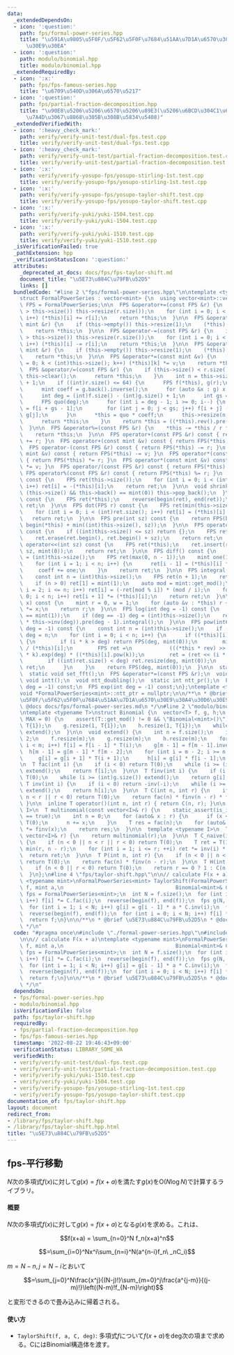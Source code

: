 ```yaml
---
data:
  _extendedDependsOn:
  - icon: ':question:'
    path: fps/formal-power-series.hpp
    title: "\u591A\u9805\u5F0F/\u5F62\u5F0F\u7684\u51AA\u7D1A\u6570\u30E9\u30A4\u30D6\
      \u30E9\u30EA"
  - icon: ':question:'
    path: modulo/binomial.hpp
    title: modulo/binomial.hpp
  _extendedRequiredBy:
  - icon: ':x:'
    path: fps/fps-famous-series.hpp
    title: "\u6709\u540D\u306A\u6570\u5217"
  - icon: ':question:'
    path: fps/partial-fraction-decomposition.hpp
    title: "\u90E8\u5206\u5206\u6570\u5206\u89E3(\u5206\u6BCD\u304C1\u6B21\u5F0F\u306E\
      \u7A4D\u3067\u8868\u305B\u308B\u5834\u5408)"
  _extendedVerifiedWith:
  - icon: ':heavy_check_mark:'
    path: verify/verify-unit-test/dual-fps.test.cpp
    title: verify/verify-unit-test/dual-fps.test.cpp
  - icon: ':heavy_check_mark:'
    path: verify/verify-unit-test/partial-fraction-decomposition.test.cpp
    title: verify/verify-unit-test/partial-fraction-decomposition.test.cpp
  - icon: ':x:'
    path: verify/verify-yosupo-fps/yosupo-stirling-1st.test.cpp
    title: verify/verify-yosupo-fps/yosupo-stirling-1st.test.cpp
  - icon: ':x:'
    path: verify/verify-yosupo-fps/yosupo-taylor-shift.test.cpp
    title: verify/verify-yosupo-fps/yosupo-taylor-shift.test.cpp
  - icon: ':x:'
    path: verify/verify-yuki/yuki-1504.test.cpp
    title: verify/verify-yuki/yuki-1504.test.cpp
  - icon: ':x:'
    path: verify/verify-yuki/yuki-1510.test.cpp
    title: verify/verify-yuki/yuki-1510.test.cpp
  _isVerificationFailed: true
  _pathExtension: hpp
  _verificationStatusIcon: ':question:'
  attributes:
    _deprecated_at_docs: docs/fps/fps-taylor-shift.md
    document_title: "\u5E73\u884C\u79FB\u52D5"
    links: []
  bundledCode: "#line 2 \"fps/formal-power-series.hpp\"\n\ntemplate <typename mint>\n\
    struct FormalPowerSeries : vector<mint> {\n  using vector<mint>::vector;\n  using\
    \ FPS = FormalPowerSeries;\n\n  FPS &operator+=(const FPS &r) {\n    if (r.size()\
    \ > this->size()) this->resize(r.size());\n    for (int i = 0; i < (int)r.size();\
    \ i++) (*this)[i] += r[i];\n    return *this;\n  }\n\n  FPS &operator+=(const\
    \ mint &r) {\n    if (this->empty()) this->resize(1);\n    (*this)[0] += r;\n\
    \    return *this;\n  }\n\n  FPS &operator-=(const FPS &r) {\n    if (r.size()\
    \ > this->size()) this->resize(r.size());\n    for (int i = 0; i < (int)r.size();\
    \ i++) (*this)[i] -= r[i];\n    return *this;\n  }\n\n  FPS &operator-=(const\
    \ mint &r) {\n    if (this->empty()) this->resize(1);\n    (*this)[0] -= r;\n\
    \    return *this;\n  }\n\n  FPS &operator*=(const mint &v) {\n    for (int k\
    \ = 0; k < (int)this->size(); k++) (*this)[k] *= v;\n    return *this;\n  }\n\n\
    \  FPS &operator/=(const FPS &r) {\n    if (this->size() < r.size()) {\n     \
    \ this->clear();\n      return *this;\n    }\n    int n = this->size() - r.size()\
    \ + 1;\n    if ((int)r.size() <= 64) {\n      FPS f(*this), g(r);\n      g.shrink();\n\
    \      mint coeff = g.back().inverse();\n      for (auto &x : g) x *= coeff;\n\
    \      int deg = (int)f.size() - (int)g.size() + 1;\n      int gs = g.size();\n\
    \      FPS quo(deg);\n      for (int i = deg - 1; i >= 0; i--) {\n        quo[i]\
    \ = f[i + gs - 1];\n        for (int j = 0; j < gs; j++) f[i + j] -= quo[i] *\
    \ g[j];\n      }\n      *this = quo * coeff;\n      this->resize(n, mint(0));\n\
    \      return *this;\n    }\n    return *this = ((*this).rev().pre(n) * r.rev().inv(n)).pre(n).rev();\n\
    \  }\n\n  FPS &operator%=(const FPS &r) {\n    *this -= *this / r * r;\n    shrink();\n\
    \    return *this;\n  }\n\n  FPS operator+(const FPS &r) const { return FPS(*this)\
    \ += r; }\n  FPS operator+(const mint &v) const { return FPS(*this) += v; }\n\
    \  FPS operator-(const FPS &r) const { return FPS(*this) -= r; }\n  FPS operator-(const\
    \ mint &v) const { return FPS(*this) -= v; }\n  FPS operator*(const FPS &r) const\
    \ { return FPS(*this) *= r; }\n  FPS operator*(const mint &v) const { return FPS(*this)\
    \ *= v; }\n  FPS operator/(const FPS &r) const { return FPS(*this) /= r; }\n \
    \ FPS operator%(const FPS &r) const { return FPS(*this) %= r; }\n  FPS operator-()\
    \ const {\n    FPS ret(this->size());\n    for (int i = 0; i < (int)this->size();\
    \ i++) ret[i] = -(*this)[i];\n    return ret;\n  }\n\n  void shrink() {\n    while\
    \ (this->size() && this->back() == mint(0)) this->pop_back();\n  }\n\n  FPS rev()\
    \ const {\n    FPS ret(*this);\n    reverse(begin(ret), end(ret));\n    return\
    \ ret;\n  }\n\n  FPS dot(FPS r) const {\n    FPS ret(min(this->size(), r.size()));\n\
    \    for (int i = 0; i < (int)ret.size(); i++) ret[i] = (*this)[i] * r[i];\n \
    \   return ret;\n  }\n\n  FPS pre(int sz) const {\n    return FPS(begin(*this),\
    \ begin(*this) + min((int)this->size(), sz));\n  }\n\n  FPS operator>>(int sz)\
    \ const {\n    if ((int)this->size() <= sz) return {};\n    FPS ret(*this);\n\
    \    ret.erase(ret.begin(), ret.begin() + sz);\n    return ret;\n  }\n\n  FPS\
    \ operator<<(int sz) const {\n    FPS ret(*this);\n    ret.insert(ret.begin(),\
    \ sz, mint(0));\n    return ret;\n  }\n\n  FPS diff() const {\n    const int n\
    \ = (int)this->size();\n    FPS ret(max(0, n - 1));\n    mint one(1), coeff(1);\n\
    \    for (int i = 1; i < n; i++) {\n      ret[i - 1] = (*this)[i] * coeff;\n \
    \     coeff += one;\n    }\n    return ret;\n  }\n\n  FPS integral() const {\n\
    \    const int n = (int)this->size();\n    FPS ret(n + 1);\n    ret[0] = mint(0);\n\
    \    if (n > 0) ret[1] = mint(1);\n    auto mod = mint::get_mod();\n    for (int\
    \ i = 2; i <= n; i++) ret[i] = (-ret[mod % i]) * (mod / i);\n    for (int i =\
    \ 0; i < n; i++) ret[i + 1] *= (*this)[i];\n    return ret;\n  }\n\n  mint eval(mint\
    \ x) const {\n    mint r = 0, w = 1;\n    for (auto &v : *this) r += w * v, w\
    \ *= x;\n    return r;\n  }\n\n  FPS log(int deg = -1) const {\n    assert((*this)[0]\
    \ == mint(1));\n    if (deg == -1) deg = (int)this->size();\n    return (this->diff()\
    \ * this->inv(deg)).pre(deg - 1).integral();\n  }\n\n  FPS pow(int64_t k, int\
    \ deg = -1) const {\n    const int n = (int)this->size();\n    if (deg == -1)\
    \ deg = n;\n    for (int i = 0; i < n; i++) {\n      if ((*this)[i] != mint(0))\
    \ {\n        if (i * k > deg) return FPS(deg, mint(0));\n        mint rev = mint(1)\
    \ / (*this)[i];\n        FPS ret =\n            (((*this * rev) >> i).log(deg)\
    \ * k).exp(deg) * ((*this)[i].pow(k));\n        ret = (ret << (i * k)).pre(deg);\n\
    \        if ((int)ret.size() < deg) ret.resize(deg, mint(0));\n        return\
    \ ret;\n      }\n    }\n    return FPS(deg, mint(0));\n  }\n\n  static void *ntt_ptr;\n\
    \  static void set_fft();\n  FPS &operator*=(const FPS &r);\n  void ntt();\n \
    \ void intt();\n  void ntt_doubling();\n  static int ntt_pr();\n  FPS inv(int\
    \ deg = -1) const;\n  FPS exp(int deg = -1) const;\n};\ntemplate <typename mint>\n\
    void *FormalPowerSeries<mint>::ntt_ptr = nullptr;\n\n/**\n * @brief \u591A\u9805\
    \u5F0F/\u5F62\u5F0F\u7684\u51AA\u7D1A\u6570\u30E9\u30A4\u30D6\u30E9\u30EA\n *\
    \ @docs docs/fps/formal-power-series.md\n */\n#line 2 \"modulo/binomial.hpp\"\n\
    \ntemplate <typename T>\nstruct Binomial {\n  vector<T> f, g, h;\n  Binomial(int\
    \ MAX = 0) {\n    assert(T::get_mod() != 0 && \"Binomial<mint>()\");\n    f.resize(1,\
    \ T{1});\n    g.resize(1, T{1});\n    h.resize(1, T{1});\n    while (MAX >= (int)f.size())\
    \ extend();\n  }\n\n  void extend() {\n    int n = f.size();\n    int m = n *\
    \ 2;\n    f.resize(m);\n    g.resize(m);\n    h.resize(m);\n    for (int i = n;\
    \ i < m; i++) f[i] = f[i - 1] * T(i);\n    g[m - 1] = f[m - 1].inverse();\n  \
    \  h[m - 1] = g[m - 1] * f[m - 2];\n    for (int i = m - 2; i >= n; i--) {\n \
    \     g[i] = g[i + 1] * T(i + 1);\n      h[i] = g[i] * f[i - 1];\n    }\n  }\n\
    \n  T fac(int i) {\n    if (i < 0) return T(0);\n    while (i >= (int)f.size())\
    \ extend();\n    return f[i];\n  }\n\n  T finv(int i) {\n    if (i < 0) return\
    \ T(0);\n    while (i >= (int)g.size()) extend();\n    return g[i];\n  }\n\n \
    \ T inv(int i) {\n    if (i < 0) return -inv(-i);\n    while (i >= (int)h.size())\
    \ extend();\n    return h[i];\n  }\n\n  T C(int n, int r) {\n    if (n < 0 ||\
    \ n < r || r < 0) return T(0);\n    return fac(n) * finv(n - r) * finv(r);\n \
    \ }\n\n  inline T operator()(int n, int r) { return C(n, r); }\n\n  template <typename\
    \ I>\n  T multinomial(const vector<I>& r) {\n    static_assert(is_integral<I>::value\
    \ == true);\n    int n = 0;\n    for (auto& x : r) {\n      if (x < 0) return\
    \ T(0);\n      n += x;\n    }\n    T res = fac(n);\n    for (auto& x : r) res\
    \ *= finv(x);\n    return res;\n  }\n\n  template <typename I>\n  T operator()(const\
    \ vector<I>& r) {\n    return multinomial(r);\n  }\n\n  T C_naive(int n, int r)\
    \ {\n    if (n < 0 || n < r || r < 0) return T(0);\n    T ret = T(1);\n    r =\
    \ min(r, n - r);\n    for (int i = 1; i <= r; ++i) ret *= inv(i) * (n--);\n  \
    \  return ret;\n  }\n\n  T P(int n, int r) {\n    if (n < 0 || n < r || r < 0)\
    \ return T(0);\n    return fac(n) * finv(n - r);\n  }\n\n  T H(int n, int r) {\n\
    \    if (n < 0 || r < 0) return T(0);\n    return r == 0 ? 1 : C(n + r - 1, r);\n\
    \  }\n};\n#line 4 \"fps/taylor-shift.hpp\"\n\n// calculate F(x + a)\ntemplate\
    \ <typename mint>\nFormalPowerSeries<mint> TaylorShift(FormalPowerSeries<mint>\
    \ f, mint a,\n                                    Binomial<mint>& C) {\n  using\
    \ fps = FormalPowerSeries<mint>;\n  int N = f.size();\n  for (int i = 0; i < N;\
    \ i++) f[i] *= C.fac(i);\n  reverse(begin(f), end(f));\n  fps g(N, mint(1));\n\
    \  for (int i = 1; i < N; i++) g[i] = g[i - 1] * a * C.inv(i);\n  f = (f * g).pre(N);\n\
    \  reverse(begin(f), end(f));\n  for (int i = 0; i < N; i++) f[i] *= C.finv(i);\n\
    \  return f;\n}\n\n/**\n * @brief \u5E73\u884C\u79FB\u52D5\n * @docs docs/fps/fps-taylor-shift.md\n\
    \ */\n"
  code: "#pragma once\n#include \"./formal-power-series.hpp\"\n#include \"../modulo/binomial.hpp\"\
    \n\n// calculate F(x + a)\ntemplate <typename mint>\nFormalPowerSeries<mint> TaylorShift(FormalPowerSeries<mint>\
    \ f, mint a,\n                                    Binomial<mint>& C) {\n  using\
    \ fps = FormalPowerSeries<mint>;\n  int N = f.size();\n  for (int i = 0; i < N;\
    \ i++) f[i] *= C.fac(i);\n  reverse(begin(f), end(f));\n  fps g(N, mint(1));\n\
    \  for (int i = 1; i < N; i++) g[i] = g[i - 1] * a * C.inv(i);\n  f = (f * g).pre(N);\n\
    \  reverse(begin(f), end(f));\n  for (int i = 0; i < N; i++) f[i] *= C.finv(i);\n\
    \  return f;\n}\n\n/**\n * @brief \u5E73\u884C\u79FB\u52D5\n * @docs docs/fps/fps-taylor-shift.md\n\
    \ */\n"
  dependsOn:
  - fps/formal-power-series.hpp
  - modulo/binomial.hpp
  isVerificationFile: false
  path: fps/taylor-shift.hpp
  requiredBy:
  - fps/partial-fraction-decomposition.hpp
  - fps/fps-famous-series.hpp
  timestamp: '2022-08-22 19:46:43+09:00'
  verificationStatus: LIBRARY_SOME_WA
  verifiedWith:
  - verify/verify-unit-test/dual-fps.test.cpp
  - verify/verify-unit-test/partial-fraction-decomposition.test.cpp
  - verify/verify-yuki/yuki-1510.test.cpp
  - verify/verify-yuki/yuki-1504.test.cpp
  - verify/verify-yosupo-fps/yosupo-stirling-1st.test.cpp
  - verify/verify-yosupo-fps/yosupo-taylor-shift.test.cpp
documentation_of: fps/taylor-shift.hpp
layout: document
redirect_from:
- /library/fps/taylor-shift.hpp
- /library/fps/taylor-shift.hpp.html
title: "\u5E73\u884C\u79FB\u52D5"
---
```

## fps-平行移動

$N$次の多項式$f(x)$に対して$g(x) = f(x+a)$を満たす$g(x)$を$\mathrm{O}(N \log N)$で計算するライブラリ。

#### 概要

$N$次の多項式$f(x)$に対して$g(x) = f(x+a)$となる$g(x)$を求める。これは、

$$f(x+a) = \sum_{n=0}^N f_n(x+a)^n$$

$$=\sum_{i=0}^Nx^i\sum_{n=i}^N(a^{n-i}f_n\ _nC_i)$$

$m=N-n,j=N-i$とおいて

$$=\sum_{j=0}^N\frac{x^j}{(N-j)!}\sum_{m=0}^j\frac{a^{j-m}}{(j-m)!}\left((N-m)!f_{N-m}\right)$$

と変形できるので畳み込みに帰着される。

#### 使い方

- `TaylorShift(f, a, C, deg)`: 多項式$f$について$f(x+a)$をdeg次の項まで求める。CにはBinomial構造体を渡す。
